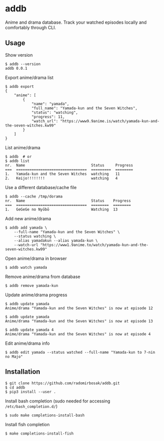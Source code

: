 # addb #

Anime and drama database. Track your watched episodes locally and comfortably through CLI.


## Usage ##

Show version
```console
$ addb --version
addb 0.0.1
```

Export anime/drama list
```console
$ addb export
{
    "anime": [
        {
            "name": "yamada",
            "full_name": "Yamada-kun and the Seven Witches",
            "status": "watching",
            "progress": 11,
            "watch_url": "https://www9.9anime.is/watch/yamada-kun-and-the-seven-witches.kw99"
        }
    ]
}
```

List anime/drama
```console
$ addb  # or
$ addb list
nr.  Name                              Status     Progress
===  ================================  =========  ========
1.   Yamada-kun and the Seven Witches  watching   11
2.   Keijo!!!!!!!!                     watching   4
```

Use a different database/cache file
```console
$ addb --cache /tmp/dorama
nr.  Name                              Status    Progress
===  ================================  ========  ========
1.   GeGeGe no Nyōbō                   Watching  13
```

Add new anime/drama
```console
$ addb add yamada \
    --full-name "Yamada-kun and the Seven Witches" \
    --status watching \
    --alias yamadakun --alias yamada-kun \
    --watch-url "https://www1.9anime.to/watch/yamada-kun-and-the-seven-witches.kw99"
```

Open anime/drama in browser
```console
$ addb watch yamada
```

Remove anime/drama from database
```console
$ addb remove yamada-kun
```

Update anime/drama progress
```console
$ addb update yamada
Anime/drama "Yamada-kun and the Seven Witches" is now at episode 12

$ addb update yamada
Anime/drama "Yamada-kun and the Seven Witches" is now at episode 13

$ addb update yamada 4
Anime/drama "Yamada-kun and the Seven Witches" is now at episode 4
```

Edit anime/drama info
```console
$ addb edit yamada --status watched --full-name "Yamada-kun to 7-nin no Majo"
```

## Installation ##

```console
$ git clone https://github.com/radomirbosak/addb.git
$ cd addb
$ pip3 install --user .
```

Install bash completion (sudo needed for accessing `/etc/bash_completion.d/`)

```console
$ sudo make completions-install-bash
```

Install fish completion

```console
$ make completions-install-fish
```
